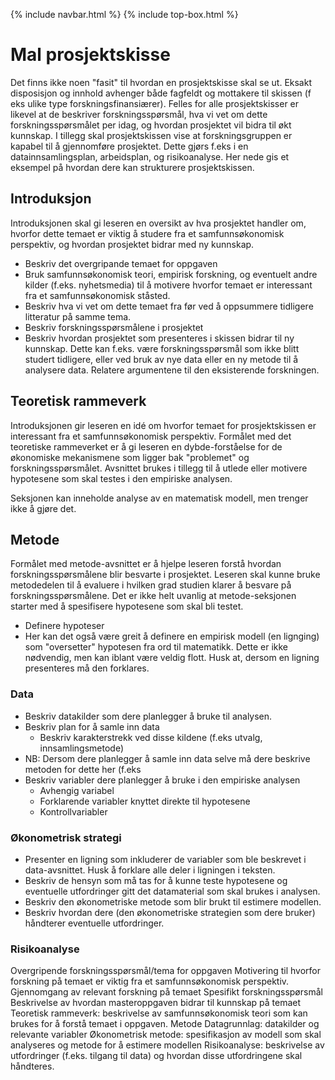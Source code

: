 {% include navbar.html %}  {% include top-box.html %}
# Mal prosjektskisse

Det finns ikke noen "fasit" til hvordan en prosjektskisse skal se ut. Eksakt disposisjon og innhold avhenger både fagfeldt og mottakere til skissen (f eks ulike type forskningsfinansiærer). Felles for alle prosjektskisser er likevel at de beskriver forskningsspørsmål, hva vi vet om dette forskningsspørsmålet per idag, og hvordan prosjektet vil bidra til økt kunnskap. I tillegg skal prosjektskissen vise at forskningsgruppen er kapabel til å gjennomføre prosjektet. Dette gjørs f.eks i en datainnsamlingsplan, arbeidsplan, og risikoanalyse. Her nede gis et eksempel på hvordan dere kan strukturere prosjektskissen. 

## Introduksjon
Introduksjonen skal gi leseren en oversikt av hva prosjektet handler om, hvorfor dette temaet er viktig å studere fra et samfunnsøkonomisk perspektiv, og hvordan prosjektet bidrar med ny kunnskap. 

* Beskriv det overgripande temaet for oppgaven
* Bruk samfunnsøkonomisk teori, empirisk forskning, og eventuelt andre kilder (f.eks. nyhetsmedia) til å motivere hvorfor temaet er interessant fra et samfunnsøkonomisk ståsted.   
* Beskriv hva vi vet om dette temaet fra før ved å oppsummere tidligere litteratur på samme tema.
* Beskriv forskningsspørsmålene i prosjektet
* Beskriv hvordan prosjektet som presenteres i skissen bidrar til ny kunnskap. Dette kan f.eks. være forskningsspørsmål som ikke blitt studert tidligere, eller ved bruk av nye data eller en ny metode til å analysere data. Relatere argumentene til den eksisterende forskningen.

## Teoretisk rammeverk
Introduksjonen gir leseren en idé om hvorfor temaet for prosjektskissen er interessant fra et samfunnsøkonomisk perspektiv. Formålet med det teoretiske rammeverket er å gi leseren en dybde-forståelse for de økonomiske mekanismene som ligger bak "problemet" og forskningsspørsmålet. Avsnittet brukes i tillegg til å utlede eller motivere hypotesene som skal testes i den empiriske analysen.

Seksjonen kan inneholde analyse av en matematisk modell, men trenger ikke å gjøre det. 

## Metode
Formålet med metode-avsnittet er å hjelpe leseren forstå hvordan forskningsspørsmålene blir besvarte i prosjektet. Leseren skal kunne bruke metodedelen til å evaluere i hvilken grad studien klarer å besvare på forskningsspørsmålene. Det er ikke helt uvanlig at metode-seksjonen starter med å spesifisere hypotesene som skal bli testet. 
* Definere hypoteser
* Her kan det også være greit å definere en empirisk modell (en lignging) som "oversetter" hypotesen fra ord til matematikk. Dette er ikke nødvendig, men kan iblant være veldig flott. Husk at, dersom en ligning presenteres må den forklares.
  
### Data
* Beskriv datakilder som dere planlegger å bruke til analysen.
* Beskriv plan for å samle inn data
    * Beskriv karakterstrekk ved disse kildene (f.eks utvalg, innsamlingsmetode)
* NB: Dersom dere planlegger å samle inn data selve må dere beskrive metoden for dette her (f.eks
* Beskriv variabler dere planlegger å bruke i den empiriske analysen
   * Avhengig variabel
   * Forklarende variabler knyttet direkte til hypotesene
   * Kontrollvariabler 

### Økonometrisk strategi
* Presenter en ligning som inkluderer de variabler som ble beskrevet i data-avsnittet. Husk å forklare alle deler i ligningen i teksten. 
* Beskriv de hensyn som må tas for å kunne teste hypotesene og eventuelle utfordringer gitt det datamaterial som skal brukes i analysen.
* Beskriv den økonometriske metode som blir brukt til estimere modellen. 
* Beskriv hvordan dere (den økonometriske strategien som dere bruker) håndterer eventuelle utfordringer.
  
### Risikoanalyse

Overgripende forskningsspørsmål/tema for oppgaven
Motivering til hvorfor forskning på temaet er viktig fra et samfunnsøkonomisk perspektiv.
Gjennomgang av relevant forskning på temaet
Spesifikt forskningsspørsmål
Beskrivelse av hvordan masteroppgaven bidrar til kunnskap på temaet
Teoretisk rammeverk: beskrivelse av samfunnsøkonomisk teori som kan brukes for å forstå temaet i oppgaven.
Metode
Datagrunnlag: datakilder og relevante variabler
Økonometrisk metode: spesifikasjon av modell som skal analyseres og metode for å estimere modellen
Risikoanalyse: beskrivelse av utfordringer (f.eks. tilgang til data) og hvordan disse utfordringene skal håndteres.
